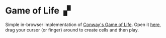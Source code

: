 # Game of Life  &nbsp;▞

Simple in-browser implementation of [Conway's Game of Life](https://en.wikipedia.org/wiki/Conway's_Game_of_Life). Open it [here](https://game-of-life-mwdgwdzbbu.now.sh/), drag your cursor (or finger) around to create cells and then play.
